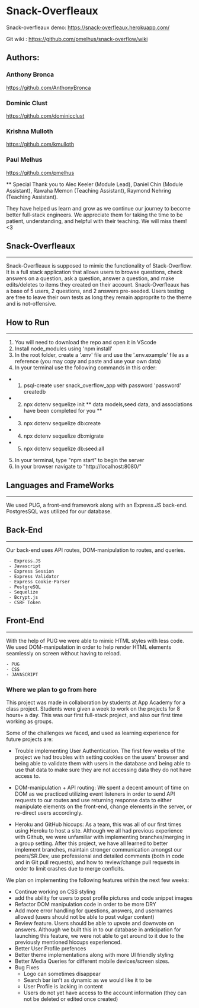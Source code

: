 # Snack-Overfleaux

Snack-overfleaux demo: https://snack-overfleaux.herokuapp.com/

Git wiki : https://github.com/pmelhus/snack-overflow/wiki

## Authors:

### Anthony Bronca
https://github.com/AnthonyBronca
### Dominic Clust
https://github.com/dominicclust
### Krishna Mulloth
https://github.com/kmulloth
### Paul Melhus
https://github.com/pmelhus

** Special Thank you to Alec Keeler (Module Lead), Daniel Chin (Module Assistant), Rawaha Memon (Teaching Assistant), Raymond Nehring (Teaching Assistant).

They have helped us learn and grow as we continue our journey to become better full-stack engineers. We appreciate them for taking the time to be patient, understanding, and helpful with their teaching. We will miss them! <3

## Snack-Overfleaux
------
Snack-Overfleaux is supposed to mimic the functionality of Stack-Overflow. It is a full stack application that allows users to browse questions, check answers on a question, ask a question, answer a question, and make edits/deletes to items they created on their account. Snack-Overfleaux has a base of 5 users, 2 questions, and 2 answers pre-seeded. Users testing are free to leave their own tests as long they remain approprite to the theme and is not-offensive.

## How to Run
------
1. You will need to download the repo and open it in VScode
2. Install node_modules using 'npm install'
3. In the root folder, create a '.env' file and use the '.env.example' file as a reference (you may copy and paste and use your own data)
4. In your terminal use the following commands in this order:
 - 1. psql-create user snack_overflow_app with password 'password' createdb
 - 2. npx dotenv sequelize init
 ** data models,seed data, and associations have been completed for you **
- 3. npx dotenv sequelize db:create
- 4. npx dotenv sequelize db:migrate
- 5. npx dotenv sequelize db:seed:all
5. In your terminal, type "npm start" to begin the server
6. In your browser navigate to "http://localhost:8080/"

## Languages and FrameWorks
-------
We used PUG, a front-end framework along with an Express.JS back-end. PostgresSQL was utilized for our database.

## Back-End
--------
Our back-end uses API routes, DOM-manipulation to routes, and queries.

     - Express.JS
     - Javascript
     - Express Session
     - Express Validator
     - Express Cookie-Parser
     - PostgreSQL
     - Sequelize
     - Bcrypt.js
     - CSRF Token

## Front-End
--------
With the help of PUG we were able to mimic HTML styles with less code. We used DOM-manipulation in order to help render HTML elements seamlessly on screen without having to reload.

    - PUG
    - CSS
    - JAVASCRIPT


### Where we plan to go from here

This project was made in collaboration by students at App Academy for a class project. Students were given a week to work on the projects for 8 hours+ a day. This was our first full-stack project, and also our first time working as groups.

Some of the challenges we faced, and used as learning experience for future projects are:

- Trouble implementing User Authentication. The first few weeks of the project we had troubles with setting cookies on the users' browser and being able to validate them with users in the database and being able to use that data to make sure they are not accessing data they do not have access to.

- DOM-manipulation + API routing: We spent a decent amount of time on DOM as we practiced utilizing event listeners in order to send API requests to our routes and use returning response data to either manipulate elements on the front-end, change elements in the server, or re-direct users accordingly.

- Heroku and GitHub hiccups: As a team, this was all of our first times using Heroku to host a site. Although we all had previous experience with Github, we were unfamiliar with implementing branches/merging in a group setting. After this project, we have all learned to better implement branches, maintain stronger communication amongst our peers/SR.Dev, use professional and detailed comments (both in code and in Git pull requests), and how to review/change pull requests in order to limit crashes due to merge conflcits.

We plan on implementing the following features within the next few weeks:

- Continue working on CSS styling
- add the ability for users to post profile pictures and code snippet images
- Refactor DOM manipulation code in order to be more DRY
- Add more error handling for questions, answers, and usernames allowed (users should not be able to post vulgar content)
- Review feature. Users should be able to upvote and downvote on answers. Although we built this in to our database in anticipation for launching this feature, we were not able to get around to it due to the previously mentioned hiccups experienced.
- Better User Profile prefences
- Better theme implementations along with more UI friendly styling
- Better Media Queries for different mobile devices/screen sizes.
- Bug Fixes
    - Logo can sometimes disappear
    - Search bar isn't as dynamic as we would like it to be
    - User Profile is lacking in content
    - Users do not yet have access to the account information (they can not be deleted or edited once created)
